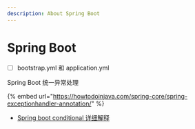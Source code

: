 ```yaml
---
description: About Spring Boot
---
```


# Spring Boot

* [ ] bootstrap.yml 和 application.yml



Spring Boot 统一异常处理

{% embed url="https://howtodoinjava.com/spring-core/spring-exceptionhandler-annotation/" %}

* [Spring boot conditional 详细解释](https://juejin.im/post/6844903903860015111)







